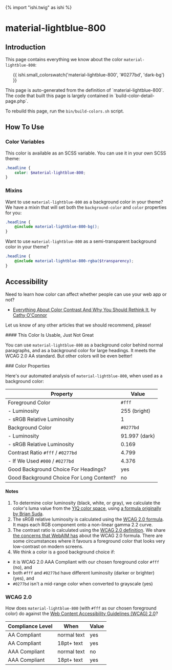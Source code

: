 {% import "ishi.twig" as ishi %}
# material-lightblue-800

## Introduction

This page contains everything we know about the color `material-lightblue-800`:

<div class="grid">
    <div class="cell">
        <div class="swatch">
            <ul>
                {{ ishi.small_colorswatch('material-lightblue-800', '#0277bd', 'dark-bg') }}
            </ul>
        </div>
    </div>
</div>

<div class="callout callout--info" markdown="1">
This page is auto-generated from the definition of `material-lightblue-800`. The code that built this page is largely contained in `build-color-detail-page.php`.

To rebuild this page, run the `bin/build-colors.sh` script.
</div>

## How To Use

### Color Variables

This color is available as an SCSS variable. You can use it in your own SCSS theme:

```scss
.headline {
    color: $material-lightblue-800;
}
```

### Mixins

Want to use `material-lightblue-800` as a background color in your theme? We have a mixin that will set both the `background-color` and `color` properties for you:

```scss
.headline {
    @include material-lightblue-800-bg();
}
```

Want to use `material-lightblue-800` as a semi-transparent background color in your theme?

```scss
.headline {
    @include material-lightblue-800-rgba($transparency);
}
```

## Accessibility

Need to learn how color can affect whether people can use your web app or not?

* [Everything About Color Contrast And Why You Should Rethink It](https://www.smashingmagazine.com/2014/10/color-contrast-tips-and-tools-for-accessibility/), by [Cathy O'Connor](http://www.twitter.com/cagocon)

Let us know of any other articles that we should recommend, please!
<div class="callout callout--warning" markdown="1">
#### This Color Is Usable, Just Not Great

You can use `material-lightblue-800` as a background color behind normal paragraphs, and as a background color for large headings. It meets the WCAG 2.0 AA standard. But other colors will be even better!
</div>
### Color Properties

Here's our automated analysis of `material-lightblue-800`, when used as a background color:

Property | Value
---------|------
Foreground Color | `#fff`
- Luminosity | 255 (bright)
- sRGB Relative Luminosity | 1
Background Color | `#0277bd`
- Luminosity | 91.997 (dark)
- sRGB Relative Luminosity | 0.169
Contrast Ratio `#fff` / `#0277bd` | 4.799
- If We Used `#000` / `#0277bd` | 4.376
Good Background Choice For Headings? | yes
Good Background Choice For Long Content? | no

#### Notes

1. To determine color luminosity (black, white, or gray), we calculate the color's luma value from the [YIQ color space](https://en.wikipedia.org/wiki/YIQ), using [a formula originally by Brian Suda](https://24ways.org/2010/calculating-color-contrast/).
1. The sRGB relative luminosity is calculated using the [WCAG 2.0 formula](https://www.w3.org/TR/WCAG20/#relativeluminancedef). It maps each RGB component onto a non-linear gamma 2.2 curve.
1. The contrast ratio is calculated using the [WCAG 2.0 definition](https://www.w3.org/TR/2008/REC-WCAG20-20081211/#contrast-ratiodef). We share [the concerns that WebAIM has](http://webaim.org/blog/wcag-2-1-feedback/) about the WCAG 2.0 formula. There are some circumstances where it favours a foreground color that looks very low-contrast on modern screens.
1. We think a color is a good background choice if:
  - it is WCAG 2.0 AAA Compliant with our chosen foreground color `#fff` (no), and
  - both `#fff` and `#0277bd` have different luminosity (darker or brighter) (yes), and
  - `#0277bd` isn't a mid-range color when converted to grayscale (yes)

### WCAG 2.0

How does `material-lightblue-800` (with `#fff` as our chosen foreground color) do against the [Web Content Accessibility Guidelines (WCAG) 2.0](https://www.w3.org/TR/WCAG20/)?

Compliance Level | When | Value
-----------------|------|------
AA Compliant | normal text | yes
AA Compliant | 18pt+ text | yes
AAA Compliant | normal text | no
AAA Compliant | 18pt+ text | yes